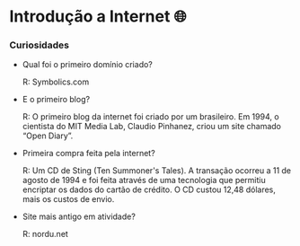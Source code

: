 # Introdução a Internet :globe_with_meridians: #

### Curiosidades 

- Qual foi o primeiro domínio criado?

  R: Symbolics.com		

  

- E o primeiro blog?

  R: O primeiro blog da internet foi criado por um brasileiro. Em 1994, o cientista do MIT Media Lab, Claudio Pinhanez, criou um site chamado “Open Diary”.

  

- Primeira compra feita pela internet?

  R: Um CD de Sting (Ten Summoner's Tales). A transação ocorreu a 11 de agosto de 1994 e foi feita através de uma tecnologia que permitiu encriptar os dados do cartão de crédito. O CD custou 12,48 dólares, mais os custos de envio.

  

- Site mais antigo em atividade?

  R: nordu.net		

  

  

  

  